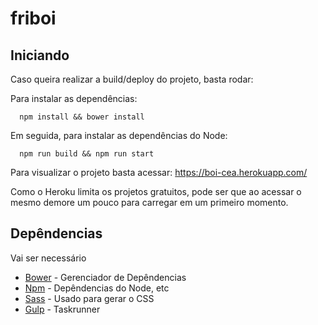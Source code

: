 # friboi

## Iniciando

Caso queira realizar a build/deploy do projeto, basta rodar:

Para instalar as dependências:

```
  npm install && bower install
```

Em seguida, para instalar as dependências do Node:

```
  npm run build && npm run start
```

Para visualizar o projeto basta acessar: https://boi-cea.herokuapp.com/

Como o Heroku limita os projetos gratuitos, pode ser que ao acessar o mesmo demore um pouco para carregar em um primeiro momento.

## Depêndencias

Vai ser necessário

* [Bower](http://www.dropwizard.io/1.0.2/docs/) - Gerenciador de Depêndencias
* [Npm](https://www.npmjs.com/) - Depêndencias do Node, etc
* [Sass](http://sass-lang.com/) - Usado para gerar o CSS
* [Gulp](https://gulpjs.com/) - Taskrunner
